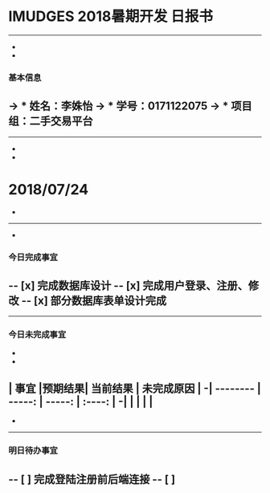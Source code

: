 # IMUDGES 2018暑期开发 日报书
--------
-
-
### 基本信息
-> * 姓名：李姝怡
-> * 学号：0171122075
-> * 项目组：二手交易平台
-
--------
-
-
# 2018/07/24
-
--------
-
### 今日完成事宜
-- [x]  完成数据库设计
-- [x]  完成用户登录、注册、修改
-- [x]  部分数据库表单设计完成
-
------
### 今日未完成事宜
-
-
| 事宜     |预期结果| 当前结果  | 未完成原因   | 
-| --------   | -----:  | -----:  | :----:  |
-|    |   |   |   |
-
-
-------
### 明日待办事宜
-- [ ] 完成登陆注册前后端连接
-- [ ] 
--------
